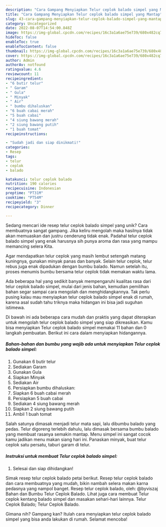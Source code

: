 ```yaml
---
description: "Cara Gampang Menyiapkan Telur ceplok balado simpel yang Mantap"
title: "Cara Gampang Menyiapkan Telur ceplok balado simpel yang Mantap"
slug: 43-cara-gampang-menyiapkan-telur-ceplok-balado-simpel-yang-mantap
category: Uncategorized
date: 2022-08-07T14:54:00.848Z
image: https://img-global.cpcdn.com/recipes/16c3a1a6ae75e739/680x482cq70/telur-ceplok-balado-simpel-foto-resep-utama.jpg
hideToc: false
enableToc: true
enableTocContent: false
thumbnail: https://img-global.cpcdn.com/recipes/16c3a1a6ae75e739/680x482cq70/telur-ceplok-balado-simpel-foto-resep-utama.jpg
cover: https://img-global.cpcdn.com/recipes/16c3a1a6ae75e739/680x482cq70/telur-ceplok-balado-simpel-foto-resep-utama.jpg
author: Admin
authorAv: notfound
ratingvalue: 4.6
reviewcount: 11
recipeingredient:
- "6 butir telur"
- " Garam"
- " Gula"
- " Minyak"
- " Air"
- " bumbu dihaluskan"
- "6 buah cabai merah"
- "5 buah cabai"
- "4 siung bawang merah"
- "2 siung bawang putih"
- "1 buah tomat"
recipeinstructions:

- "Sudah jadi dan siap dinikmati!"
categories:
- Resep
tags:
- telur
- ceplok
- balado

katakunci: telur ceplok balado 
nutrition: 190 calories
recipecuisine: Indonesian
preptime: "PT31M"
cooktime: "PT54M"
recipeyield: "3"
recipecategory: Dinner

---
```





Sedang mencari ide resep telur ceplok balado simpel yang unik? Cara membuatnya sangat gampang. Jika keliru mengolah maka hasilnya tidak akan memuaskan dan justru cenderung tidak enak. Padahal telur ceplok balado simpel yang enak harusnya sih punya aroma dan rasa yang mampu memancing selera Kita.





Agar mendapatkan telur ceplok yang masih lembut setengah matang kuningnya, gunakan minyak panas dan banyak. Selain telur ceplok, telur rebus juga enak dipadukan dengan bumbu balado. Namun setelah itu, proses menumis bumbu bersama telur ceplok tidak memakan waktu lama.

Ada beberapa hal yang sedikit banyak mempengaruhi kualitas rasa dari telur ceplok balado simpel, mulai dari jenis bahan, kemudian pemilihan bahan segar sampai cara mengolah dan menghidangkannya. Tak perlu pusing kalau mau menyiapkan telur ceplok balado simpel enak di rumah, karena asal sudah tahu triknya maka hidangan ini bisa jadi suguhan istimewa.






Di bawah ini ada beberapa cara mudah dan praktis yang dapat diterapkan untuk mengolah telur ceplok balado simpel yang siap dikreasikan. Kamu bisa menyiapkan Telur ceplok balado simpel memakai 11 bahan dan 0 langkah pembuatan. Berikut ini cara dalam menyiapkan hidangannya.

<!--inarticleads1-->

##### Bahan-bahan dan bumbu yang wajib ada untuk menyiapkan Telur ceplok balado simpel:

1. Gunakan 6 butir telur
1. Sediakan  Garam
1. Gunakan  Gula
1. Siapkan  Minyak
1. Sediakan  Air
1. Persiapkan  bumbu dihaluskan:
1. Siapkan 6 buah cabai merah
1. Persiapkan 5 buah cabai
1. Sediakan 4 siung bawang merah
1. Siapkan 2 siung bawang putih
1. Ambil 1 buah tomat


Salah satunya dimasak menjadi telur mata sapi, lalu dibumbu balado yang pedas. Telur digoreng terlebih dahulu, lalu dimasak bersama bumbu balado yang membuat rasanya semakin mantap. Menu simpel ini sangat cocok kamu jadikan menu makan siang hari ini. Panaskan minyak, buat telur ceplok satu persatu, taburi garam di telur. 

<!--inarticleads2-->

##### Instruksi untuk membuat Telur ceplok balado simpel:


1. Selesai dan siap dihidangkan!

Simak resep telur ceplok balado petai berikut. Resep telur ceplok balado dan cara membuatnya yang mudah, bikin nambah selera makan karna pedasnya yang nampol banget. Resep telur ceplok balado, oleh: @byviszaj Bahan dan Bumbu Telur Ceplok Balado. Lihat juga cara membuat Telur ceplok kentang balado simpel dan masakan sehari-hari lainnya. Telur Ceplok Balado; Telur Ceplok Balado. 

Gimana nih? Gampang kan? Itulah cara menyiapkan telur ceplok balado simpel yang bisa anda lakukan di rumah. Selamat mencoba!

